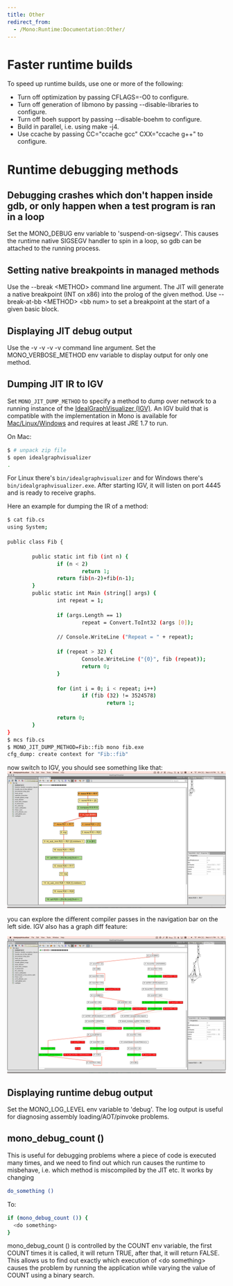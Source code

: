 ```yaml
---
title: Other
redirect_from:
  - /Mono:Runtime:Documentation:Other/
---
```


Faster runtime builds
=====================

To speed up runtime builds, use one or more of the following:

-   Turn off optimization by passing CFLAGS=-O0 to configure.
-   Turn off generation of libmono by passing --disable-libraries to configure.
-  Turn off boeh support by passing --disable-boehm to configure.
-   Build in parallel, i.e. using make -j4.
- Use ccache by passing CC="ccache gcc" CXX="ccache g++" to configure.

Runtime debugging methods
=========================

Debugging crashes which don't happen inside gdb, or only happen when a test program is ran in a loop
----------------------------------------------------------------------------------------------------

Set the MONO_DEBUG env variable to 'suspend-on-sigsegv'. This causes the runtime native SIGSEGV handler to spin in a loop, so gdb can be attached to the running process.

Setting native breakpoints in managed methods
---------------------------------------------

Use the --break \<METHOD\> command line argument. The JIT will generate a native breakpoint (INT on x86) into the prolog of the given method. Use --break-at-bb \<METHOD\> \<bb num\> to set a breakpoint at the start of a given basic block.

Displaying JIT debug output
---------------------------

Use the -v -v -v -v command line argument. Set the MONO_VERBOSE_METHOD env variable to display output for only one method.

Dumping JIT IR to IGV
---------------------

Set `MONO_JIT_DUMP_METHOD` to specify a method to dump over network to a running instance of the [IdealGraphVisualizer (IGV)](http://ssw.jku.at/General/Staff/TW/igv.html).
An IGV build that is compatible with the implementation in Mono is available for [Mac/Linux/Windows](https://github.com/lewurm/GraalJVMCI8/releases/tag/v0.1) and requires at least JRE 1.7 to run.

On Mac:

``` bash
$ # unpack zip file
$ open idealgraphvisualizer
.
```

For Linux there's `bin/idealgraphvisualizer` and for Windows there's `bin/idealgraphvisualizer.exe`.
After starting IGV, it will listen on port 4445 and is ready to receive graphs.

Here an example for dumping the IR of a method:

``` bash
$ cat fib.cs
using System;

public class Fib {

        public static int fib (int n) {
                if (n < 2)
                        return 1;
                return fib(n-2)+fib(n-1);
        }
        public static int Main (string[] args) {
                int repeat = 1;

                if (args.Length == 1)
                        repeat = Convert.ToInt32 (args [0]);

                // Console.WriteLine ("Repeat = " + repeat);

                if (repeat > 32) {
                        Console.WriteLine ("{0}", fib (repeat));
                        return 0;
                }

                for (int i = 0; i < repeat; i++)
                        if (fib (32) != 3524578)
                                return 1;

                return 0;
        }
}
$ mcs fib.cs
$ MONO_JIT_DUMP_METHOD=Fib::fib mono fib.exe
cfg_dump: create context for "Fib::fib"
```

now switch to IGV, you should see something like that:
[![igv-screenshot.png](/images/igv-screenshot.png)](/images/igv-screenshot.png)

you can explore the different compiler passes in the navigation bar on the left side. IGV also has a graph diff feature:

[![igv-diff.png](/images/igv-diff.png)](/images/igv-diff.png)

Displaying runtime debug output
-------------------------------

Set the MONO_LOG_LEVEL env variable to 'debug'. The log output is useful for diagnosing assembly loading/AOT/pinvoke problems.

mono_debug_count ()
---------------------

This is useful for debugging problems where a piece of code is executed many times, and we need to find out which run causes the runtime to misbehave, i.e. which method is miscompiled by the JIT etc. It works by changing

``` bash
do_something ()
```

To:

``` bash
if (mono_debug_count ()) {
  <do something>
}
```

mono_debug_count () is controlled by the COUNT env variable, the first COUNT times it is called, it will return TRUE, after that, it will return FALSE. This allows us to find out exactly which execution of \<do something\> causes the problem by running the application while varying the value of COUNT using a binary search.

